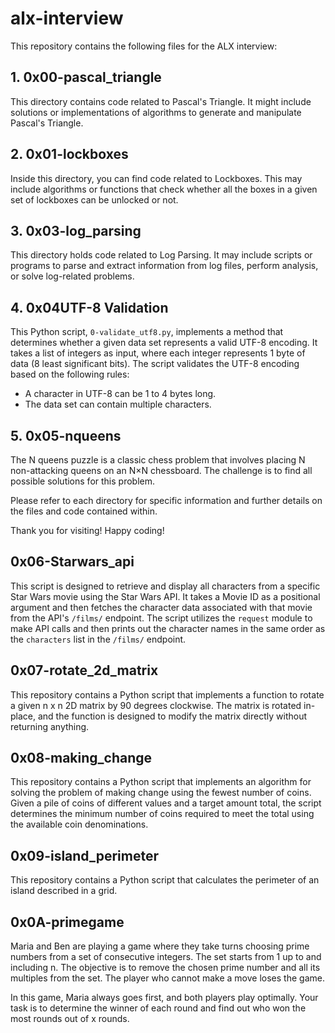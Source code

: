 # alx-interview

This repository contains the following files for the ALX interview:

## 1. 0x00-pascal_triangle

This directory contains code related to Pascal's Triangle. It might include solutions or implementations of algorithms to generate and manipulate Pascal's Triangle.

## 2. 0x01-lockboxes

Inside this directory, you can find code related to Lockboxes. This may include algorithms or functions that check whether all the boxes in a given set of lockboxes can be unlocked or not.

## 3. 0x03-log_parsing

This directory holds code related to Log Parsing. It may include scripts or programs to parse and extract information from log files, perform analysis, or solve log-related problems.


## 4. 0x04UTF-8 Validation

This Python script, `0-validate_utf8.py`, implements a method that determines whether a given data set represents a valid UTF-8 encoding. It takes a list of integers as input, where each integer represents 1 byte of data (8 least significant bits). The script validates the UTF-8 encoding based on the following rules:

- A character in UTF-8 can be 1 to 4 bytes long.
- The data set can contain multiple characters.


## 5. 0x05-nqueens

The N queens puzzle is a classic chess problem that involves placing N non-attacking queens on an N×N chessboard. The challenge is to find all possible solutions for this problem.

Please refer to each directory for specific information and further details on the files and code contained within.

Thank you for visiting! Happy coding!

## 0x06-Starwars_api

This script is designed to retrieve and display all characters from a specific Star Wars movie using the Star Wars API. It takes a Movie ID as a positional argument and then fetches the character data associated with that movie from the API's `/films/` endpoint. The script utilizes the `request` module to make API calls and then prints out the character names in the same order as the `characters` list in the `/films/` endpoint.

## 0x07-rotate_2d_matrix

This repository contains a Python script that implements a function to rotate a given n x n 2D matrix by 90 degrees clockwise. The matrix is rotated in-place, and the function is designed to modify the matrix directly without returning anything.

## 0x08-making_change

This repository contains a Python script that implements an algorithm for solving the problem of making change using the fewest number of coins. Given a pile of coins of different values and a target amount total, the script determines the minimum number of coins required to meet the total using the available coin denominations.

## 0x09-island_perimeter

This repository contains a Python script that calculates the perimeter of an island described in a grid.

## 0x0A-primegame

Maria and Ben are playing a game where they take turns choosing prime numbers from a set of consecutive integers. The set starts from 1 up to and including n. The objective is to remove the chosen prime number and all its multiples from the set. The player who cannot make a move loses the game.

In this game, Maria always goes first, and both players play optimally. Your task is to determine the winner of each round and find out who won the most rounds out of x rounds.